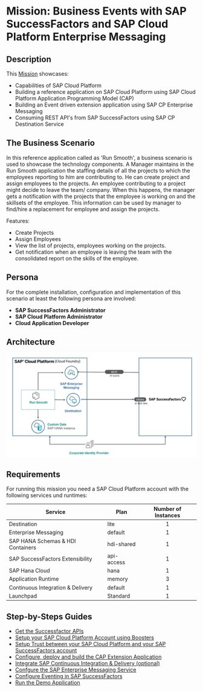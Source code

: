 # Mission: Business Events with SAP SuccessFactors and SAP Cloud Platform Enterprise Messaging


## Description

This [Mission]() showcases:

* Capabilities of SAP Cloud Platform 
* Building a reference application on SAP Cloud Platform using SAP Cloud Platform Application Programming Model (CAP)
* Building an Event driven extension application using SAP CP Enterprise Messaging
* Consuming REST API's from SAP SuccessFactors using SAP CP Destination Service

## The Business Scenario

In this reference application called as 'Run Smooth', a business scenario is used to showcase the technology components. A Manager maintains in the Run Smooth application the staffing details of all the projects to which the employees reporting to him are contributing to. He can create project and assign employees to the projects. An employee contributing to a project might decide to leave the team/ company. When this happens, the manager gets a notification with the projects that the employee is working on and the skillsets of the employee. This information can be used by manager to find/hire a replacement for employee and assign the projects.

Features:
* Create Projects
* Assign Employees
* View the list of projects, employees working on the projects.
* Get notification when an employee is leaving the team with the consolidated report on the skills of the employee.

## Persona
For the complete installation, configuration and implementation of this scenario at least the following persona are involved:

* **SAP SuccessFactors Administrator**
* **SAP Cloud Platform Administrator**
* **Cloud Application Developer**

## Architecture

![Solution Diagram](./images/SolutionDiagram.png) 

## Requirements
For running this mission you need a SAP Cloud Platform account with the following services und runtimes:

| Service                           | Plan       | Number of Instances |
|-----------------------------------|------------|:-------------------:|
| Destination                       | lite       |          1          |
| Enterprise Messaging              | default    |          1          |
| SAP HANA Schemas & HDI Containers | hdi-shared |          1          |
| SAP SuccessFactors Extensibility  | api-access |          1          |
| SAP Hana Cloud                  | hana |          1          |
| Application Runtime              | memory         |          3          |
| Continuous Integration & Delivery	    |  default	 |	    1	       |
|Launchpad     |  Standard	 |	    1       |


## Step-by-Steps Guides

* [Get the Successfactor APIs](./api-hub/README.md) 
* [Setup your SAP Cloud Platform Account using Boosters](./scp-setup/README.md) 
* [Setup Trust between your SAP Cloud Platform and your SAP SuccessFactors account](./trust-setup/README.md)
* [Configure, deploy and build the CAP Extension Application](./extension-app/README.md)
* [Integrate SAP Continuous Integration & Delivery (optional)](./cicd/README.md) 
* [Confgure the SAP Enterprise Messaging Service](./ems-config/README.md) 
* [Configure Eventing in SAP SuccessFactors](./sf-configuration/README.md)
* [Run the Demo Application](./run-demo/README.md)




